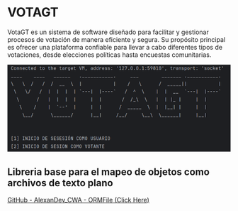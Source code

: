 # VOTAGT

VotaGT es un sistema de software diseñado para facilitar y gestionar procesos de votación de manera eficiente y segura.
Su propósito principal es ofrecer una plataforma confiable para llevar a cabo diferentes tipos de votaciones, desde
elecciones políticas hasta encuestas comunitarias.

![votagt-banner](images/votagt_login.png)

## Libreria base para el mapeo de objetos como archivos de texto plano
[GitHub - AlexanDev_CWA - ORMFile (Click Here)](https://github.com/alexandevcwa/ORMFile)